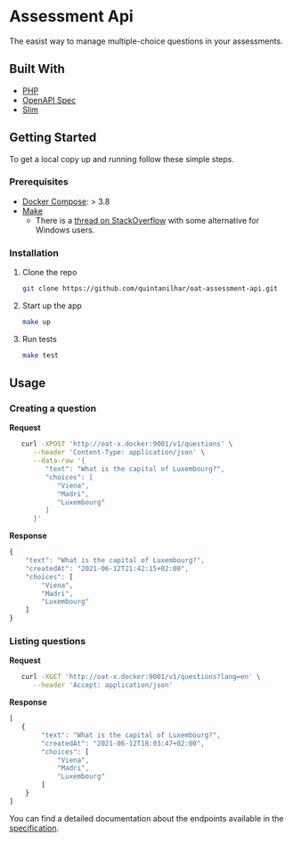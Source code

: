 # Assessment Api

The easist way to manage multiple-choice questions in your assessments.

## Built With

* [PHP](https://www.php.net/)
* [OpenAPI Spec](https://swagger.io/specification/)
* [Slim](https://www.slimframework.com/)

## Getting Started

To get a local copy up and running follow these simple steps.

### Prerequisites

* [Docker Compose](https://docs.docker.com/compose/compose-file/): > 3.8
* [Make](https://www.gnu.org/software/make/manual/make.html#Introduction)
    * There is a [thread on StackOverflow](https://stackoverflow.com/questions/32127524/how-to-install-and-use-make-in-windows) with some alternative for Windows users.

### Installation

1. Clone the repo
   ```sh
   git clone https://github.com/quintanilhar/oat-assessment-api.git
   ```
2. Start up the app
   ```sh
   make up
   ```
3. Run tests
   ```sh
   make test
   ```

## Usage

### Creating a question

**Request**
```sh
   curl -XPOST 'http://oat-x.docker:9001/v1/questions' \
      --header 'Content-Type: application/json' \
      --data-raw '{
         "text": "What is the capital of Luxembourg?",
         "choices": [
            "Viena",
            "Madri",
            "Luxembourg"
         ]
      }'

```

**Response**
```js
{
    "text": "What is the capital of Luxembourg?",
    "createdAt": "2021-06-12T21:42:15+02:00",
    "choices": [
        "Viena",
        "Madri",
        "Luxembourg"
    ]
}
```

### Listing questions

**Request**
```sh
   curl -XGET 'http://oat-x.docker:9001/v1/questions?lang=en' \
      --header 'Accept: application/json'
```

**Response**
```js
[
   {
        "text": "What is the capital of Luxembourg?",
        "createdAt": "2021-06-12T18:03:47+02:00",
        "choices": [
            "Viena",
            "Madri",
            "Luxembourg"
        ]
    }
]
```

You can find a detailed documentation about the endpoints available in the [specification](doc/open-api.yaml).